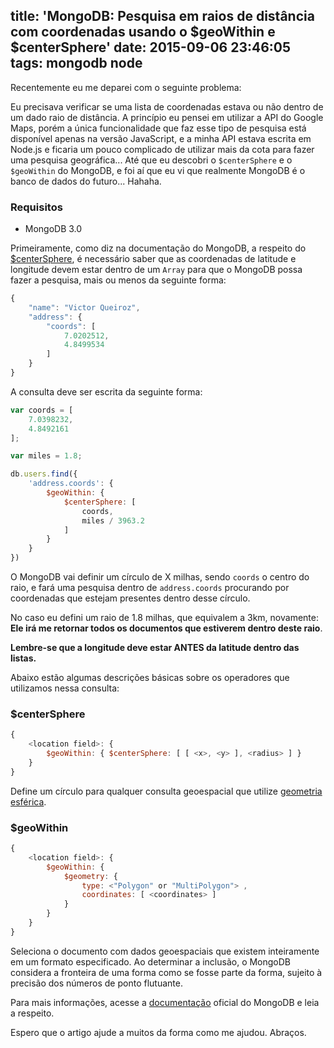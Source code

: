 title: 'MongoDB: Pesquisa em raios de distância com coordenadas usando o $geoWithin e $centerSphere'
date: 2015-09-06 23:46:05
tags: mongodb node
---

Recentemente eu me deparei com o seguinte problema:

Eu precisava verificar se uma lista de coordenadas estava ou não dentro de um dado raio de distância. A princípio eu pensei em utilizar a API do Google Maps, porém a única funcionalidade que faz esse tipo de pesquisa está disponível apenas na versão JavaScript, e a minha API estava escrita em Node.js e ficaria um pouco complicado de utilizar mais da cota para fazer uma pesquisa geográfica... Até que eu descobri o `$centerSphere` e o `$geoWithin` do MongoDB, e foi aí que eu vi que realmente MongoDB é o banco de dados do futuro... Hahaha.
<!--more-->

### Requisitos
- MongoDB 3.0

Primeiramente, como diz na documentação do MongoDB, a respeito do [$centerSphere](http://docs.mongodb.org/manual/reference/operator/query/centerSphere/), é necessário saber que as coordenadas de latitude e longitude devem estar dentro de um `Array` para que o MongoDB possa fazer a pesquisa, mais ou menos da seguinte forma:

```js
{
	"name": "Victor Queiroz",
	"address": {
		"coords": [
			7.0202512,
			4.8499534
		]
	}
}
```

A consulta deve ser escrita da seguinte forma:
```js
var coords = [
	7.0398232,
	4.8492161
];

var miles = 1.8;

db.users.find({
	'address.coords': {
		$geoWithin: {
			$centerSphere: [
				coords,
				miles / 3963.2
			]
		}
	}
})
```

O MongoDB vai definir um círculo de X milhas, sendo `coords` o centro do raio, e fará uma pesquisa dentro de `address.coords` procurando por coordenadas que estejam presentes dentro desse círculo.

No caso eu defini um raio de 1.8 milhas, que equivalem a 3km, novamente: **Ele irá me retornar todos os documentos que estiverem dentro deste raio**.

**Lembre-se que a longitude deve estar ANTES da latitude dentro das listas.**

Abaixo estão algumas descrições básicas sobre os operadores que utilizamos nessa consulta:

### $centerSphere
```js
{
	<location field>: {
		$geoWithin: { $centerSphere: [ [ <x>, <y> ], <radius> ] }
	}
}
```

Define um círculo para qualquer consulta geoespacial que utilize [geometria esférica](https://pt.wikipedia.org/wiki/Geometria_esf%C3%A9rica).

### $geoWithin
```js
{
	<location field>: {
		$geoWithin: {
			$geometry: {
				type: <"Polygon" or "MultiPolygon"> ,
				coordinates: [ <coordinates> ]
			}
		}
	}
}
```

Seleciona o documento com dados geoespaciais que existem inteiramente em um formato especificado. Ao determinar a inclusão, o MongoDB considera a fronteira de uma forma como se fosse parte da forma, sujeito à precisão dos números de ponto flutuante.

Para mais informações, acesse a [documentação](https://docs.mongodb.org/manual/reference/operator/query/geoWithin/) oficial do MongoDB e leia a respeito.

Espero que o artigo ajude a muitos da forma como me ajudou. Abraços.